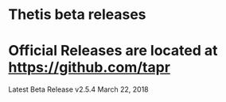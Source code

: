 # Thetis beta releases
# Official Releases are located at https://github.com/tapr

Latest Beta Release v2.5.4 March 22, 2018
